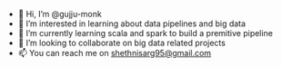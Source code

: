 - 👋 Hi, I’m @gujju-monk
- 👀 I’m interested in learning about data pipelines and big data
- 🌱 I’m currently learning scala and spark to build a premitive pipeline
- 💞️ I’m looking to collaborate on big data related projects
- 📫 You can reach me on shethnisarg95@gmail.com

<!---
gujju-monk/gujju-monk is a ✨ special ✨ repository because its `README.md` (this file) appears on your GitHub profile.
You can click the Preview link to take a look at your changes.
--->
